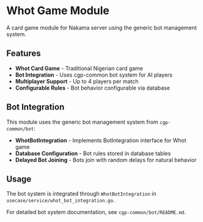 # Whot Game Module

A card game module for Nakama server using the generic bot management system.

## Features

- **Whot Card Game** - Traditional Nigerian card game
- **Bot Integration** - Uses cgp-common bot system for AI players
- **Multiplayer Support** - Up to 4 players per match
- **Configurable Rules** - Bot behavior configurable via database

## Bot Integration

This module uses the generic bot management system from `cgp-common/bot`:

- **WhotBotIntegration** - Implements BotIntegration interface for Whot game
- **Database Configuration** - Bot rules stored in database tables
- **Delayed Bot Joining** - Bots join with random delays for natural behavior

## Usage

The bot system is integrated through `WhotBotIntegration` in `usecase/service/whot_bot_integration.go`.

For detailed bot system documentation, see `cgp-common/bot/README.md`.